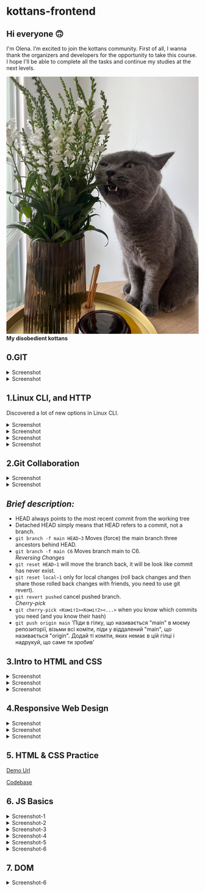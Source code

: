 # kottans-frontend

## Hi everyone 🙃

I'm Olena. I’m excited to join the kottans community.
First of all, I wanna thank the organizers and developers for the opportunity to take this course. I hope I'll be able to complete all the tasks and continue my studies at the next levels.

![My kottans](./images/Sebek.jpeg) <br>
**My disobedient kottans**

## 0.GIT

<details><summary>Screenshot</summary>
<p>

![Introduction Sequence](./task_git/git1.png)

</p>
</details>

<details><summary>Screenshot</summary>
<p>

![Push&Pull](./task_git/git2.png)

</p>
</details>

## 1.Linux CLI, and HTTP

Discovered a lot of new options in Linux CLI.

<details><summary>Screenshot</summary>
<p>

![quiz_1](./task_linux_cli/linux_survival_1.png)

</p>
</details>

<details><summary>Screenshot</summary>
<p>

![quiz_2](./task_linux_cli/linux_survival_2.png)

</p>
</details>

<details><summary>Screenshot</summary>
<p>

![quiz_3](./task_linux_cli/linux_survival_3.png)

</p>
</details>

<details><summary>Screenshot</summary>
<p>

![quiz_4](./task_linux_cli/linux_survival_4.png)

</p>
</details>

## 2.Git Collaboration

<details><summary>Screenshot</summary>
<p>

![git_1](./task_git_collaboration/git3.png)

</p>
</details>

<details><summary>Screenshot</summary>
<p>

![git_2](./task_git_collaboration/git4.png)

</p>
</details>

## **_Brief description:_**

- HEAD always points to the most recent commit from the working tree
- Detached HEAD simply means that HEAD refers to a commit, not a branch.
- `git branch -f main HEAD~3` Moves (force) the main branch three ancestors behind HEAD.
- `git branch -f main C6` Moves branch main to C6.
  <br>_Reversing Changes_<br>
- `git reset HEAD~1` will move the branch back, it will be look like commit has never exist.
- `git reset local~1` only for local changes (roll back changes and then share those rolled back changes with friends, you need to use git revert).
- `git revert pushed` cancel pushed branch.
  <br>_Cherry-pick_<br>
- `git cherry-pick <Коміт1><Коміт2><...>` when you know which commits you need (and you know their hash)
- `git push origin main` 'Піди в гілку, що називається "main" в моєму репозиторії, візьми всі коміти, піди у віддалений "main", що називається "origin". Додай ті коміти, яких немає в цій гілці і надрукуй, що саме ти зробив'

## 3.Intro to HTML and CSS

<details><summary>Screenshot</summary>
<p>

![udacity_1](./task_html_css_intro/udacity.jpeg)

</p>
</details>

<details><summary>Screenshot</summary>
<p>

![code_academy-1](./task_html_css_intro/html.jpeg)

</p>
</details>

<details><summary>Screenshot</summary>
<p>

![code_academy-2](./task_html_css_intro/css.jpeg)

</p>
</details>

## 4.Responsive Web Design

<details><summary>Screenshot</summary>
<p>

![udacity-2](./task_responsive_web_design/udacityy.jpeg)

</p>
</details>

<details><summary>Screenshot</summary>
<p>

![flexbox-froggy](./task_responsive_web_design/flexbox-froggy.png)

</p>
</details>

<details><summary>Screenshot</summary>
<p>

![grid-garden](./task_responsive_web_design/grid-garden.png)

</p>
</details>

## 5. HTML & CSS Practice

[Demo Url](https://helengreent.github.io/kottans_task_html_css_popup/)

[Codebase](https://github.com/HelenGreent/kottans_task_html_css_popup.git)

## 6. JS Basics

<details><summary>Screenshot-1</summary>
<p>

![js-basic](./task_js_basics/basicJS.png)

</p>
</details>

<details><summary>Screenshot-2</summary>
<p>

![js-basic](./task_js_basics/ES6.png)

</p>
</details>

<details><summary>Screenshot-3</summary>
<p>

![js-basic](./task_js_basics/dataStructure.png)

</p>
</details>

<details><summary>Screenshot-4</summary>
<p>

![js-basic](./task_js_basics/algorithmScript.jpeg)

</p>
</details>

<details><summary>Screenshot-5</summary>
<p>

![js-basic](./task_js_basics/functionalPrograming.jpeg)

</p>
</details>

<details><summary>Screenshot-6</summary>
<p>

![js-basic](./task_js_basics/algirithm.png)

</p>
</details>

## 7. DOM

<details><summary>Screenshot-6</summary>
<p>

![js-18](./task_js_dom/till18test.png)

</p>
</details>
